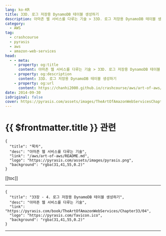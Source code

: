 ```yaml
---
lang: ko-KR
title: 33D. 로그 저장용 DynamoDB 테이블 생성하기
description: 아마존 웹 서비스를 다루는 기술 > 33D. 로그 저장용 DynamoDB 테이블 생성하기
category:
  - AWS
tag: 
  - crashcourse
  - pyrasis
  - aws 
  - amazon-web-services
head:
  - - meta:
    - property: og:title
      content: 아마존 웹 서비스를 다루는 기술 > 33D. 로그 저장용 DynamoDB 테이블 생성하기
    - property: og:description
      content: 33D. 로그 저장용 DynamoDB 테이블 생성하기
    - property: og:url
      content: https://chanhi2000.github.io/crashcourse/aws/art-of-aws/33D.html
date: 2014-09-30
isOriginal: false
cover: https://pyrasis.com/assets/images/TheArtOfAmazonWebServicesChapter33/4_.png
---
```


# {{ $frontmatter.title }} 관련

```component VPCard
{
  "title": "목차",
  "desc": "아마존 웹 서비스를 다루는 기술",
  "link": "/aws/art-of-aws/README.md",
  "logo": "https://pyrasis.com/assets/images/pyrasis.png",
  "background": "rgba(31,41,55,0.2)"
}
```

[[toc]]

---

```component VPCard
{
  "title": "33장 - 4. 로그 저장용 DynamoDB 테이블 생성하기",
  "desc": "아마존 웹 서비스를 다루는 기술",
  "link": "https://pyrasis.com/book/TheArtOfAmazonWebServices/Chapter33/04",
  "logo": "https://pyrasis.com/favicon.ico",
  "background": "rgba(31,41,55,0.2)"
}
```

<!-- TODO: 작성 -->

---

<TagLinks />